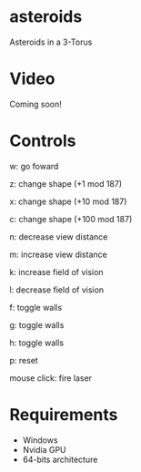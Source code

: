 # asteroids
Asteroids in a 3-Torus

# Video
Coming soon!

# Controls
w: go foward

z: change shape (+1 mod 187)

x: change shape (+10 mod 187)

c: change shape (+100 mod 187)

n: decrease view distance

m: increase view distance

k: increase field of vision

l: decrease field of vision

f: toggle walls

g: toggle walls

h: toggle walls

p: reset

mouse click: fire laser

# Requirements
- Windows
- Nvidia GPU
- 64-bits architecture
